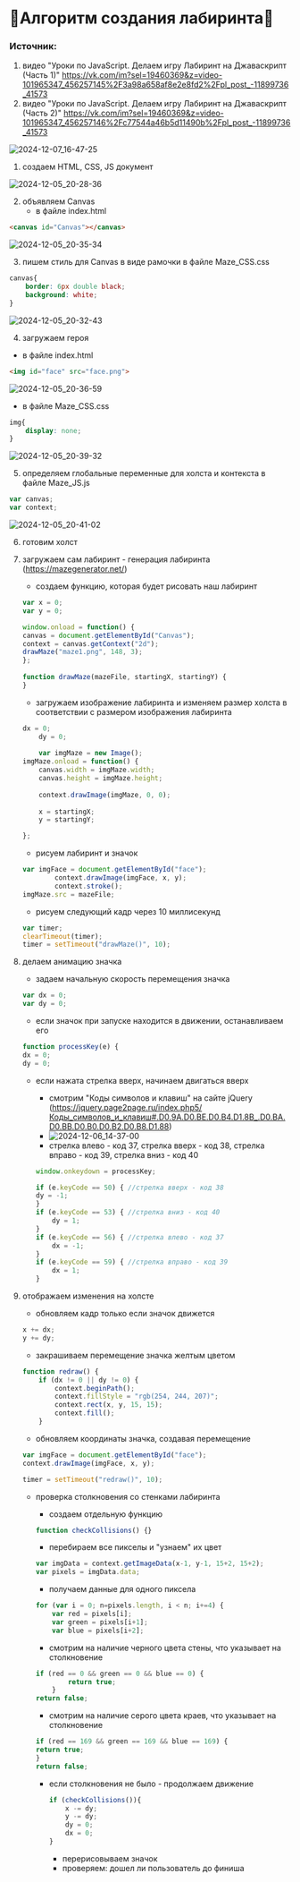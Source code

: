 # 🎨Алгоритм создания лабиринта🎨

### Источник: 

1. видео "Уроки по JavaScript. Делаем игру Лабиринт на Джаваскрипт (Часть 1)" https://vk.com/im?sel=19460369&z=video-101965347_456257145%2F3a98a658af8e2e8fd2%2Fpl_post_-11899736_41573
2. видео "Уроки по JavaScript. Делаем игру Лабиринт на Джаваскрипт (Часть 2)" https://vk.com/im?sel=19460369&z=video-101965347_456257146%2Fc77544a46b5d11490b%2Fpl_post_-11899736_41573


![2024-12-07_16-47-25](https://github.com/user-attachments/assets/b02b48a6-625a-4cd9-9c9e-3251b1d11f7f)


1. создаем HTML, CSS, JS документ

![2024-12-05_20-28-36](https://github.com/user-attachments/assets/e58db691-642d-4436-b12a-6f6c7efcc2b2)


2. объявляем Canvas
	- в файле index.html

```html
<canvas id="Canvas"></canvas>
```

![2024-12-05_20-35-34](https://github.com/user-attachments/assets/2f5cae01-4961-4756-bf2a-bf2b1218c309)

3. пишем стиль для Canvas в виде рамочки в файле Maze_CSS.css

```css
canvas{  
    border: 6px double black;  
    background: white;  
}
```

![2024-12-05_20-32-43](https://github.com/user-attachments/assets/6817f953-d2a6-4b15-8ef7-5a1b2986a4c2)

4. загружаем героя 

- в файле index.html

```html
<img id="face" src="face.png">
```

![2024-12-05_20-36-59](https://github.com/user-attachments/assets/24ab20a2-4ef5-47e5-b687-4a74e76e1bf4)


- в файле Maze_CSS.css

```css
img{  
    display: none;  
}
```

![2024-12-05_20-39-32](https://github.com/user-attachments/assets/86340ffa-07e1-4f10-a15f-be8c56c5ce9c)


5. определяем глобальные переменные для холста и контекста в файле Maze_JS.js

```JavaScript
var canvas;  
var context;
```

![2024-12-05_20-41-02](https://github.com/user-attachments/assets/efbf5da1-b12a-4950-90e0-307b74816906)

6. готовим холст
7. загружаем сам лабиринт - генерация лабиринта (https://mazegenerator.net/)
	- создаем функцию, которая будет рисовать наш лабиринт
	
	```JavaScript
	var x = 0;  
	var y = 0;  
	
	window.onload = function() {  
 	canvas = document.getElementById("Canvas");  
 	context = canvas.getContext("2d");  
 	drawMaze("maze1.png", 148, 3);  
	};  
  
	function drawMaze(mazeFile, startingX, startingY) {
	}
	```
		
	- загружаем изображение лабиринта и изменяем размер холста в соответствии с размером изображения лабиринта
	
	```JavaScript
 	dx = 0;  
    	dy = 0;  
	  
    	var imgMaze = new Image();  
 	imgMaze.onload = function() {  
        canvas.width = imgMaze.width;  
        canvas.height = imgMaze.height;  
		  
        context.drawImage(imgMaze, 0, 0);  
		  
        x = startingX;  
        y = startingY;  
	
    };  
    
	```
	
	- рисуем лабиринт и значок
	
	```JavaScript
	var imgFace = document.getElementById("face");  
	        context.drawImage(imgFace, x, y);  
	        context.stroke();  
	imgMaze.src = mazeFile;  
	```
	
	- рисуем следующий кадр через 10 миллисекунд
	
	```JavaScript
	var timer; 
	clearTimeout(timer);  
	timer = setTimeout("drawMaze()", 10);  
	```

8. делаем анимацию значка
	- задаем начальную скорость перемещения значка
	
	```JavaScript
	var dx = 0;  
	var dy = 0;
	```
	
	- если значок при запуске находится в движении, останавливаем его
	
	```JavaScript
	function processKey(e) {  
 	dx = 0;  
	dy = 0;
	```
	
	- если нажата стрелка вверх, начинаем двигаться вверх 
		- смотрим "Коды символов и клавиш" на сайте jQuery (https://jquery.page2page.ru/index.php5/Коды_символов_и_клавиш#.D0.9A.D0.BE.D0.B4.D1.8B_.D0.BA.D0.BB.D0.B0.D0.B2.D0.B8.D1.88) 
		- ![2024-12-06_14-37-00](https://github.com/user-attachments/assets/94506065-184e-4c9c-8aad-e0f185bd25c0)
		- стрелка влево - код 37, стрелка вверх - код 38, стрелка вправо - код 39, стрелка вниз - код 40
		
		```JavaScript
		window.onkeydown = processKey;
		
		if (e.keyCode == 50) { //стрелка вверх - код 38  
	 	dy = -1;  
		}  
		if (e.keyCode == 53) { //стрелка вниз - код 40  
	    	dy = 1;  
		}  
		if (e.keyCode == 56) { //стрелка влево - код 37  
	    	dx = -1;  
		}  
		if (e.keyCode == 59) { //стрелка вправо - код 39  
	    	dx = 1;  
		}
		```
		
9. отображаем изменения на холсте
	- обновляем кадр только если значок движется
	
	```JavaScript
	x += dx;  
	y += dy;
	```
	
	- закрашиваем перемещение значка желтым цветом
	
	```JavaScript
	function redraw() {  
	    if (dx != 0 || dy != 0) {  
	        context.beginPath();  
	        context.fillStyle = "rgb(254, 244, 207)";  
	        context.rect(x, y, 15, 15);  
	        context.fill();  
	    }
	```
	
	- обновляем координаты значка, создавая перемещение
	
	```JavaScript
	var imgFace = document.getElementById("face");  
	context.drawImage(imgFace, x, y);
	
	timer = setTimeout("redraw()", 10);
	```
	
	- проверка столкновения со стенками лабиринта
		- создаем отдельную функцию
		
		```JavaScript
		function checkCollisions() {}
		```
		
		- перебираем все пикселы и "узнаем" их цвет
		
		```JavaScript
		var imgData = context.getImageData(x-1, y-1, 15+2, 15+2);  
		var pixels = imgData.data;
		```
		
		- получаем данные для одного пиксела
		
		```JavaScript
		for (var i = 0; n=pixels.length, i < n; i+=4) {  
		    var red = pixels[i];  
		    var green = pixels[i+1];  
		    var blue = pixels[i+2];
		```
		
		- смотрим на наличие черного цвета стены, что указывает на столкновение
		
		```JavaScript
		if (red == 0 && green == 0 && blue == 0) {  
		        return true;  
		    }      
		return false;
		```
		
		- смотрим на наличие серого цвета краев, что указывает на столкновение
		
		```JavaScript
		if (red == 169 && green == 169 && blue == 169) {  
		return true;  
		}  
		return false;
		```
		
		- если столкновения не было - продолжаем движение
		
			```JavaScript
			if (checkCollisions()){  
			    x -= dy;  
			    y -= dy;  
			    dy = 0;  
			    dx = 0;  
			}
			```
			
			- перерисовываем значок
			- проверяем: дошел ли пользователь до финиша
